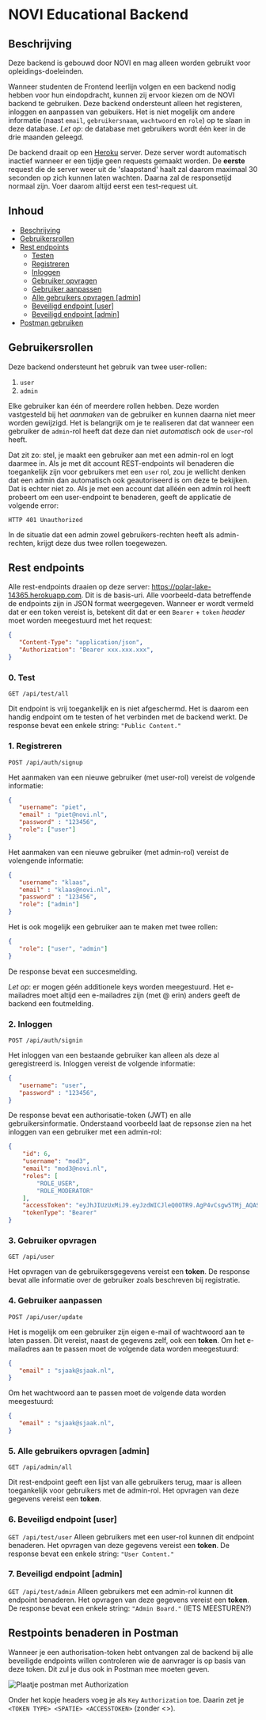 # NOVI Educational Backend

## Beschrijving
Deze backend is gebouwd door NOVI en mag alleen worden gebruikt voor opleidings-doeleinden.

Wanneer studenten de Frontend leerlijn volgen en een backend nodig hebben voor hun eindopdracht, kunnen zij ervoor kiezen om de NOVI backend te gebruiken. Deze backend ondersteunt alleen het registeren, inloggen en aanpassen van gebuikers. Het is niet mogelijk om andere informatie (naast `email`, `gebruikersnaam`, `wachtwoord` en `role`) op te slaan in deze database. _Let op_: de database met gebruikers wordt één keer in de drie maanden geleegd.

De backend draait op een [Heroku](https://www.heroku.com/) server. Deze server wordt automatisch inactief wanneer er een tijdje geen requests gemaakt worden. De **eerste** request die de server weer uit de 'slaapstand' haalt zal daarom maximaal 30 seconden op zich kunnen laten wachten. Daarna zal de responsetijd normaal zijn. Voer daarom altijd eerst een test-request uit.

## Inhoud
* [Beschrijving](#beschrijving)
* [Gebruikersrollen](#gebruikersrollen)
* [Rest endpoints](#rest-endpoints)
   * [Testen](#0.-test)
   * [Registreren](#1.-registeren)
   * [Inloggen](#0.-inloggen)
   * [Gebruiker opvragen](#3.-gebruiker-opvragen)
   * [Gebruiker aanpassen](#4.-gebruiker-aanpassen)
   * [Alle gebruikers opvragen [admin]](#5.-alle-gebruikers-opvragen-[admin])
   * [Beveiligd endpoint [user]](#6.-beveiligd-endpoint-[user])
   * [Beveiligd endpoint [admin]](#7.-beveiligd-endpoint-[admin])
* [Postman gebruiken](#rest-endpoint-benaderen-in-postman)


## Gebruikersrollen
Deze backend ondersteunt het gebruik van twee user-rollen:
1. `user`
2. `admin`

Elke gebruiker kan één of meerdere rollen hebben. Deze worden vastgesteld bij het _aanmaken_ van de gebruiker en kunnen daarna niet meer worden gewijzigd. Het is belangrijk om je te realiseren dat dat wanneer een gebruiker de `admin`-rol heeft dat deze dan niet _automatisch_ ook de `user`-rol heeft. 

Dat zit zo: stel, je maakt een gebruiker aan met een admin-rol en logt daarmee in. Als je met dit account REST-endpoints wil benaderen die toegankelijk zijn voor gebruikers met een `user` rol, zou je wellicht denken dat een admin dan automatisch ook geautoriseerd is om deze te bekijken. Dat is echter niet zo. Als je met een account dat alléén een admin rol heeft probeert om een user-endpoint te benaderen, geeft de applicatie de volgende error:

```
HTTP 401 Unauthorized
```

In de situatie dat een admin zowel gebruikers-rechten heeft als admin-rechten, krijgt deze dus twee rollen toegewezen. 

## Rest endpoints
Alle rest-endpoints draaien op deze server: https://polar-lake-14365.herokuapp.com. Dit is de basis-uri. Alle voorbeeld-data betreffende de endpoints zijn in JSON format weergegeven. Wanneer er wordt vermeld dat er een token vereist is, betekent dit dat er een `Bearer` + `token` _header_ moet worden meegestuurd met het request:

```json
{
   "Content-Type": "application/json",
   "Authorization": "Bearer xxx.xxx.xxx",
}
```

### 0. Test
`GET /api/test/all`

Dit endpoint is vrij toegankelijk en is niet afgeschermd. Het is daarom een handig endpoint om te testen of het verbinden met de backend werkt. De response bevat een enkele string: `"Public Content."`

### 1. Registreren
`POST /api/auth/signup`

Het aanmaken van een nieuwe gebruiker (met user-rol) vereist de volgende informatie:

```json
{
   "username": "piet",
   "email" : "piet@novi.nl",
   "password" : "123456",
   "role": ["user"]
}
```

Het aanmaken van een nieuwe gebruiker (met admin-rol) vereist de volengende informatie:

```json
{
   "username": "klaas",
   "email" : "klaas@novi.nl",
   "password" : "123456",
   "role": ["admin"]
}
```

Het is ook mogelijk een gebruiker aan te maken met twee rollen:

```json
{
   "role": ["user", "admin"]
}
```

De response bevat een succesmelding.

_Let op_: er mogen géén additionele keys worden meegestuurd. Het e-mailadres moet altijd een e-mailadres zijn (met @ erin) anders geeft de backend een foutmelding.

### 2. Inloggen
`POST /api/auth/signin`

Het inloggen van een bestaande gebruiker kan alleen als deze al geregistreerd is. Inloggen vereist de volgende informatie:

```json
{
   "username": "user",
   "password" : "123456",
}
```

De response bevat een authorisatie-token (JWT) en alle gebruikersinformatie. Onderstaand voorbeeld laat de repsonse zien na het inloggen van een gebruiker met een admin-rol:

```json
{
    "id": 6,
    "username": "mod3",
    "email": "mod3@novi.nl",
    "roles": [
        "ROLE_USER",
        "ROLE_MODERATOR"
    ],
    "accessToken": "eyJhJIUzUxMiJ9.eyJzdWICJleQ0OTR9.AgP4vCsgw5TMj_AQAS-J8doHqADTA",
    "tokenType": "Bearer"
}
```

### 3. Gebruiker opvragen
`GET /api/user`

Het opvragen van de gebruikersgegevens vereist een **token**. De response bevat alle informatie over de gebruiker zoals beschreven bij registratie.

### 4. Gebruiker aanpassen
`POST /api/user/update`

Het is mogelijk om een gebruiker zijn eigen e-mail of wachtwoord aan te laten passen. Dit vereist, naast de gegevens zelf, ook een **token**. Om het e-mailadres aan te passen moet de volgende data worden meegestuurd:

```json
{
   "email" : "sjaak@sjaak.nl",
}
```

Om het wachtwoord aan te passen moet de volgende data worden meegestuurd:

```json
{
   "email" : "sjaak@sjaak.nl",
}
```

### 5. Alle gebruikers opvragen [admin]
`GET /api/admin/all`

Dit rest-endpoint geeft een lijst van alle gebruikers terug, maar is alleen toegankelijk voor gebruikers met de admin-rol. Het opvragen van deze gegevens vereist een **token**.

### 6. Beveiligd endpoint [user]
`GET /api/test/user`
Alleen gebruikers met een user-rol kunnen dit endpoint benaderen. Het opvragen van deze gegevens vereist een **token**. De response bevat een enkele string: `"User Content."`

### 7. Beveiligd endpoint [admin]
`GET /api/test/admin`
Alleen gebruikers met een admin-rol kunnen dit endpoint benaderen. Het opvragen van deze gegevens vereist een **token**. De response bevat een enkele string: `"Admin Board."` (IETS MEESTUREN?)

## Restpoints benaderen in Postman
Wanneer je een authorisation-token hebt ontvangen zal de backend bij alle beveiligde endpoints willen controleren wie de aanvrager is op basis van deze token. Dit zul je dus ook in Postman mee moeten geven.

![Plaatje postman met Authorization](img/auth_postman_example.png)

Onder het kopje headers voeg je als `Key` `Authorization` toe. Daarin zet je `<TOKEN TYPE> <SPATIE> <ACCESSTOKEN>` (zonder <>). 
